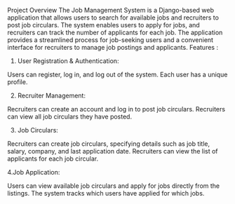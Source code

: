 Project Overview
The Job Management System is a Django-based web application that allows users to search for available jobs and recruiters to post job circulars.
The system enables users to apply for jobs, and recruiters can track the number of applicants for each job.
The application provides a streamlined process for job-seeking users and a convenient interface for recruiters to manage job postings and applicants.
Features :
  1. User Registration & Authentication:

  Users can register, log in, and log out of the system.
  Each user has a unique profile.
  
  2. Recruiter Management:

  Recruiters can create an account and log in to post job circulars.
  Recruiters can view all job circulars they have posted.
  
  3. Job Circulars:

  Recruiters can create job circulars, specifying details such as job title, salary, company, and last application date.
  Recruiters can view the list of applicants for each job circular.
  
  4.Job Application:

  Users can view available job circulars and apply for jobs directly from the listings.
  The system tracks which users have applied for which jobs.
